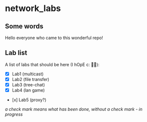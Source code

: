 # network_labs
## Some words
Hello everyone who came to this wonderful repo!  
## Lab list
A list of labs that should be here (I hOpE c:  :man_shrugging:): 
- [x] Lab1 (multicast)  
- [x] Lab2 (file transfer)  
- [x] Lab3 (tree-chat)  
- [x] Lab4 (lan game)  
- [х] Lab5 (proxy?)  

*a check mark means what has been done, without a check mark - in progress*
